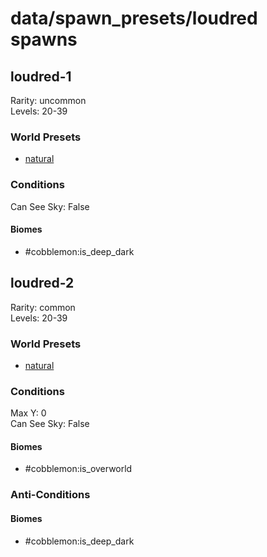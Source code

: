 # data/spawn_presets/loudred spawns  
  
## loudred-1  
Rarity: uncommon  
Levels: 20-39  
  
### World Presets  
* [natural](/data/spawn_data/natural.md)  
  
### Conditions  
Can See Sky: False  
  
#### Biomes  
  * #cobblemon:is_deep_dark
  
  
## loudred-2  
Rarity: common  
Levels: 20-39  
  
### World Presets  
* [natural](/data/spawn_data/natural.md)  
  
### Conditions  
Max Y: 0  
Can See Sky: False  
  
#### Biomes  
  * #cobblemon:is_overworld
  
  
### Anti-Conditions  
  
#### Biomes  
  * #cobblemon:is_deep_dark
  
